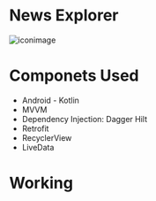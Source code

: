  # News Explorer 
  ![iconimage](https://i.ibb.co/vhNQ2Sv/ic-logo.png)  
  
# Componets Used
- Android - Kotlin
- MVVM
- Dependency Injection: Dagger Hilt
- Retrofit
- RecyclerView
- LiveData 

 # Working
 
 
 
